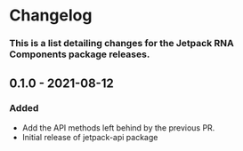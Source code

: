 # Changelog

### This is a list detailing changes for the Jetpack RNA Components package releases.

## 0.1.0 - 2021-08-12
### Added
- Add the API methods left behind by the previous PR.
- Initial release of jetpack-api package
